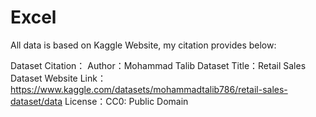 # Excel

All data is based on Kaggle Website, my citation provides below:

Dataset Citation：
Author：Mohammad Talib
Dataset Title：Retail Sales Dataset
Website Link：https://www.kaggle.com/datasets/mohammadtalib786/retail-sales-dataset/data
License：CC0: Public Domain
